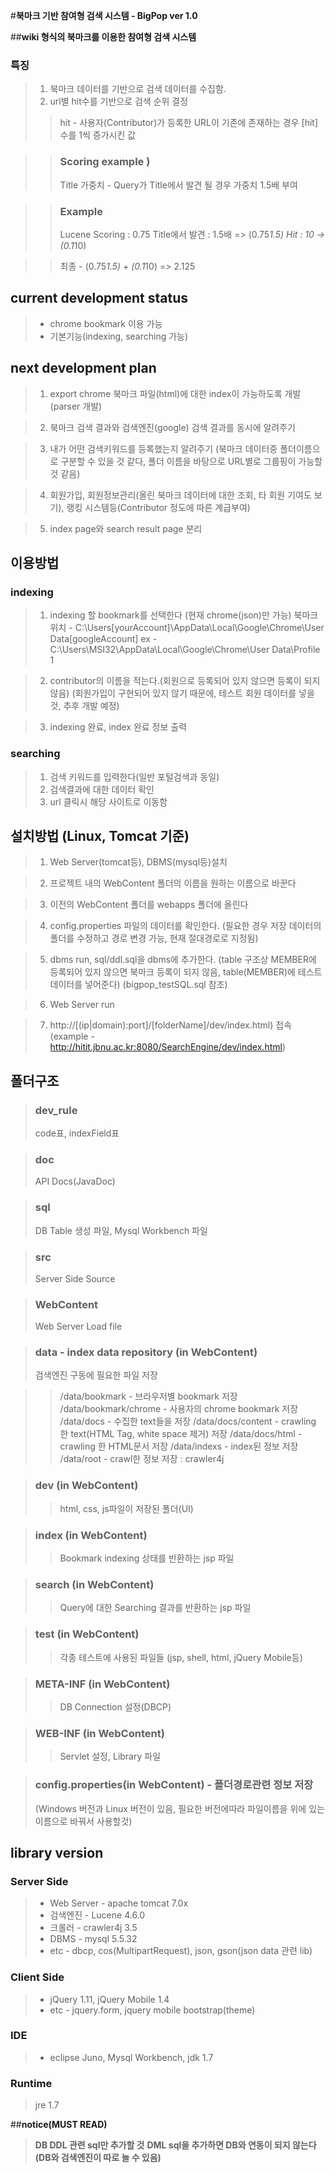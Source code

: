 #**북마크 기반 참여형 검색 시스템 - BigPop ver 1.0**

##**wiki 형식의 북마크를 이용한 참여형 검색 시스템**


### 특징
> 1. 북마크 데이터를 기반으로 검색 데이터를 수집함.
> 2. url별 hit수를 기반으로 검색 순위 결정
>> hit - 사용자(Contributor)가 등록한 URL이 기존에 존재하는 경우 [hit]수를 1씩 증가시킨 값

>>### Scoring example ) 
>> Title 가중치 - Query가 Title에서 발견 될 경우 가중치 1.5배 부여

>>### Example
>> Lucene Scoring : 0.75
>> Title에서 발견 : 1.5배 => (0.75*1.5)
>> Hit : 10 -> (0.1*10)

>> 최종 - (0.75*1.5) + (0.1*10) => 2.125


## current development status
>* chrome bookmark 이용 가능
>* 기본기능(indexing, searching 가능)

## next development plan
> 1. export chrome 북마크 파일(html)에 대한 index이 가능하도록 개발 (parser 개발)

> 2. 북마크 검색 결과와 검색엔진(google) 검색 결과를 동시에 알려주기

> 3. 내가 어떤 검색키워드를 등록했는지 알려주기
> (북마크 데이터중 폴더이름으로 구분할 수 있을 것 같다, 폴더 이름을 바탕으로 URL별로 그룹핑이 가능할 것 같음)

> 4. 회원가입, 회원정보관리(올린 북마크 데이터에 대한 조회, 타 회원 기여도 보기), 랭킹 시스템등(Contributor 정도에 따른 계급부여)

> 5. index page와 search result page 분리


## 이용방법

### indexing

> 1. indexing 할 bookmark를 선택한다 (현재 chrome(json)만 가능)
> 북마크 위치 - C:\Users\[yourAccount]\AppData\Local\Google\Chrome\User Data\[googleAccount]
> ex - C:\Users\MSI32\AppData\Local\Google\Chrome\User Data\Profile 1

> 2. contributor의 이름을 적는다.(회원으로 등록되어 있지 않으면 등록이 되지 않음)
> (회원가입이 구현되어 있지 않기 때문에, 테스트 회원 데이터를 넣을 것, 추후 개발 예정)

> 3. indexing 완료, index 완료 정보 출력

### searching
> 1. 검색 키워드를 입력한다(일반 포털검색과 동일)
> 2. 검색결과에 대한 데이터 확인
> 3. url 클릭시 해당 사이트로 이동함


## 설치방법 (Linux, Tomcat 기준)
> 1. Web Server(tomcat등), DBMS(mysql등)설치

> 2. 프로젝트 내의 WebContent 폴더의 이름을 원하는 이름으로 바꾼다

> 3. 이전의 WebContent 폴더를 webapps 폴더에 올린다

> 4. config.properties 파일의 데이터를 확인한다.
(필요한 경우 저장 데이터의 폴더를 수정하고 경로 변경 가능, 현재 절대경로로 지정됨)

> 5. dbms run, sql/ddl.sql을  dbms에 추가한다.
> (table 구조상 MEMBER에 등록되어 있지 않으면 북마크 등록이 되지 않음, table(MEMBER)에 테스트 데이터를 넣어준다)
> (bigpop_testSQL.sql 참조)

> 6. Web Server run

> 7. http://[(ip|domain):port]/[folderName]/dev/index.html) 접속
> (example - http://hitit.jbnu.ac.kr:8080/SearchEngine/dev/index.html)


## 폴더구조

>### dev_rule
> code표, indexField표

>### doc
> API Docs(JavaDoc)

>### sql
> DB Table 생성 파일, Mysql Workbench 파일

>### src
> Server Side Source

>### WebContent
> Web Server Load file

>### data - index data repository (in WebContent)
> 검색엔진 구동에 필요한 파일 저장

>> /data/bookmark - 브라우저별 bookmark 저장
>> /data/bookmark/chrome - 사용자의 chrome bookmark 저장
>> /data/docs - 수집한 text들을 저장
>> /data/docs/content - crawling 한 text(HTML Tag, white space 제거) 저장
>> /data/docs/html - crawling 한 HTML문서 저장
>> /data/indexs - index된 정보 저장
>> /data/root - crawl한 정보 저장 : crawler4j

>### dev (in WebContent)
>> html, css, js파일이 저장된 폴더(UI)

>### index (in WebContent)
>> Bookmark indexing 상태를 반환하는 jsp 파일

>### search (in WebContent)
>> Query에 대한 Searching 결과를 반환하는 jsp 파일

>### test (in WebContent)
>> 각종 테스트에 사용된 파일들 (jsp, shell, html, jQuery Mobile등)

>### META-INF (in WebContent)
>> DB Connection 설정(DBCP)

>### WEB-INF (in WebContent)
>> Servlet 설정, Library 파일

>### config.properties(in WebContent) - 폴더경로관련 정보 저장
> (Windows 버전과 Linux 버전이 있음, 필요한 버전에따라 파일이름을 위에 있는 이름으로 바꿔서 사용할것)


## library version
### Server Side
>* Web Server - apache tomcat 7.0x
>* 검색엔진 - Lucene 4.6.0
>* 크롤러 - crawler4j 3.5
>* DBMS - mysql 5.5.32
>* etc - dbcp, cos(MultipartRequest), json, gson(json data 관련 lib)

### Client Side
>* jQuery 1.11, jQuery Mobile 1.4
>* etc - jquery.form, jquery mobile bootstrap(theme)

### IDE
>* eclipse Juno, Mysql Workbench, jdk 1.7

### Runtime
> jre 1.7

##**notice(MUST READ)**
>**DB DDL 관련 sql만 추가할 것**
>**DML sql을 추가하면 DB와 연동이 되지 않는다**
>**(DB와 검색엔진이 따로 놀 수 있음)**